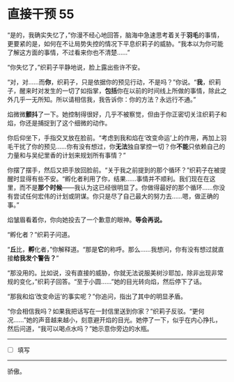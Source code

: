 # 直接干预 55

“是的，我确实失忆了，”你漫不经心地回答，脑海中急速思考着关于**羽毛**的事情，更要紧的是，如何在不让局势失控的情况下平息织莉子的威胁。“我本以为你可能了解这方面的事情，不过看来你也不清楚……”

“你失忆了，”织莉子平静地说，脸上露出些许不安。

“对，对……而**你**，织莉子，只是依据你的预见行动，不是吗？”你说。“**我**，织莉子，醒来时对发生的一切了如指掌，**包括**你在以前的时间线上所做的事情，除此之外几乎一无所知。所以请相信我，我告诉你：你的方法？永远行不通。”

焰微微**颤抖**了一下。她控制得很好，几乎不被察觉，但由于你正密切关注织莉子和焰，你还是捕捉到了这个细微的动作。

你后仰坐下，手指交叉放在脸前。“考虑到我和焰在‘改变命运’上的作用，再加上羽毛干扰了你的预见……你有没有想过，你**无法**独自掌控一切？你**不能**只依赖自己的力量和与吴纪里香的计划来规划所有事情？”

你摆了摆手，然后又把手放回脸前。“关于我之前提到的那个循环？”织莉子在被提醒时显得有些不安。“孵化者利用了你，结果……事情并不顺利。我们现在在这里，而不是**那个时候**——我认为这已经很明显了。你做得最好的那个循环……你没有尝试任何宏伟的计划或阴谋。你只是尽了自己最大的努力去……嗯，做正确的事。”

焰皱眉看着你，你向她投去了一个歉意的眼神。**等会再说。**

“孵化者？”织莉子问道。

“**丘**比，**孵**化者，”你解释道。“那是**它**的称呼。那么……我想问，你有没有想过就直接**给我发个警告？**”

“那没用的。比如说，没有直接的威胁，你就无法说服美树沙耶加，除非出现非常规的变化，”织莉子回答。“至于小圆……”她的目光转向焰，然后停下了话。

“那我和焰‘改变命运’的事实呢？”你追问，指出了其中的明显矛盾。

“你会相信我吗？如果我把话写在一封信里送到你家？”织莉子反驳。“更何况……”她的声音越来越小，刻意避开焰的目光。她停了一下，似乎在内心挣扎，然后问道，“我可以喝点水吗？”她示意你旁边的水瓶。

---

- [ ] 填写

---

骄傲。
